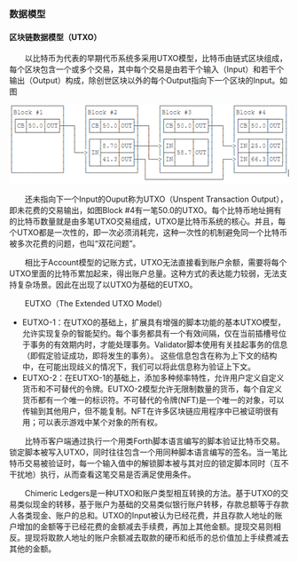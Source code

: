 ### 数据模型

#### 区块链数据模型（UTXO）

&emsp;&emsp;以比特币为代表的早期代币系统多采用UTXO模型，比特币由链式区块组成，每个区块包含一个或多个交易，其中每个交易是由若干个输入（Input）和若干个输出（Output）构成，除创世区块以外的每个Output指向下一个区块的Input。如图

![区块图](figures/120-1.png)

&emsp;&emsp;还未指向下一个Input的Ouput称为UTXO（Unspent Transaction Output），即未花费的交易输出，如图Block #4有一笔50.0的UTXO。每个比特币地址拥有的比特币数量就是由多笔UTXO交易组成，UTXO是比特币系统的核心。并且，每个UTXO都是一次性的，即一次必须消耗完，这种一次性的机制避免同一个比特币被多次花费的问题，也叫“双花问题”。

&emsp;&emsp;相比于Account模型的记账方式，UTXO无法直接看到账户余额，需要将每个UTXO里面的比特币累加起来，得出账户总量。这种方式的表达能力较弱，无法支持复杂场景。因此在出现了以UTXO为基础的EUTXO。

&emsp;&emsp;EUTXO（The Extended UTXO Model）
* EUTXO-1：在UTXO的基础上，扩展具有增强的脚本功能的基本UTXO模型，允许实现复杂的智能契约。每个事务都具有一个有效间隔，仅在当前插槽号位于事务的有效期内时，才能处理事务。Validator脚本使用有关挂起事务的信息（即假定验证成功，即将发生的事务）。 这些信息包含在称为上下文的结构中，在可能出现歧义的情况下，我们可以将此信息称为验证上下文。
* EUTXO-2：在EUTXO-1的基础上，添加多种频率特性，允许用户定义自定义货币和不可替代的令牌。EUTXO-2模型允许无限制数量的货币，每个自定义货币都有一个唯一的标识符。不可替代的令牌(NFT)是一个唯一的对象，可以传输到其他用户，但不能复制。NFT在许多区块链应用程序中已被证明很有用；可以表示游戏中某个对象的所有权。

&emsp;&emsp;比特币客户端通过执行一个用类Forth脚本语言编写的脚本验证比特币交易。锁定脚本被写入UTXO，同时往往包含一个用同种脚本语言编写的签名。当一笔比特币交易被验证时，每一个输入值中的解锁脚本被与其对应的锁定脚本同时（互不干扰地）执行，从而查看这笔交易是否满足使用条件。

&emsp;&emsp;Chimeric Ledgers是一种UTXO和账户类型相互转换的方法。基于UTXO的交易类似现金的转移，基于账户为基础的交易类似银行账户转移，存款总额等于存款人各类现金、账户的总和。UTXO的Input被认为已经花费，并且存款人地址的账户增加的金额等于已经花费的金额减去手续费，再加上其他金额。提现交易则相反。提现将取款人地址的账户余额减去取款的硬币和纸币的总价值加上手续费减去其他的金额。


